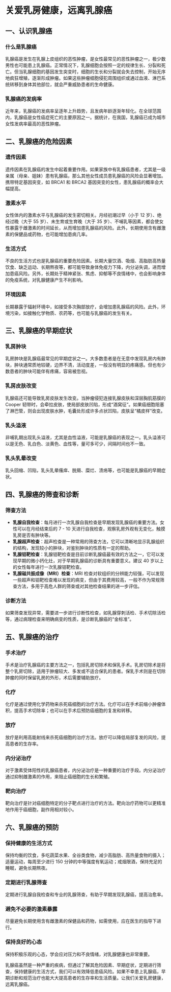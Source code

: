 # 关爱乳房健康，远离乳腺癌

## 一、认识乳腺癌
### 什么是乳腺癌
乳腺癌是发生在乳腺上皮组织的恶性肿瘤，是女性最常见的恶性肿瘤之一，极少数男性也可能患上乳腺癌。正常情况下，乳腺细胞会按照一定的规律生长、分裂和死亡。但当乳腺细胞的基因发生突变时，细胞的生长和分裂就会失去控制，开始无序地疯狂增殖，逐渐形成肿瘤。如果这些肿瘤细胞侵犯周围组织或通过血液、淋巴系统转移到身体其他部位，就会严重威胁患者的生命健康。

### 乳腺癌的发病率
近年来，乳腺癌的发病率呈逐年上升趋势，且发病年龄逐渐年轻化。在全球范围内，乳腺癌是女性癌症死亡的主要原因之一。据统计，在我国，乳腺癌已成为城市女性发病率最高的恶性肿瘤。

## 二、乳腺癌的危险因素
### 遗传因素
遗传因素在乳腺癌的发生中起着重要作用。如果家族中有乳腺癌患者，尤其是一级亲属（母亲、姐妹）患有乳腺癌，那么其他女性成员患乳腺癌的风险会显著增加。携带特定基因突变，如 BRCA1 和 BRCA2 基因突变的女性，患乳腺癌的概率会大幅提高。

### 激素水平
女性体内的激素水平与乳腺癌的发生密切相关。月经初潮过早（小于 12 岁）、绝经过晚（大于 55 岁）、未生育或生育晚（大于 35 岁）、不哺乳等因素，都会使女性暴露于雌激素的时间延长，从而增加患乳腺癌的风险。此外，长期使用含有雌激素的保健品或药物，也可能增加患病几率。

### 生活方式
不良的生活方式也是乳腺癌的重要危险因素。长期大量饮酒、吸烟、高脂肪高热量饮食、缺乏运动、长期熬夜等，都可能导致身体免疫力下降，内分泌失调，进而增加患癌风险。另外，长期处于精神紧张、焦虑、抑郁等不良情绪中，也会影响身体的免疫系统，对乳腺健康产生不利影响。

### 环境因素
长期暴露于辐射环境中，如接受多次胸部放疗，会增加患乳腺癌的风险。此外，环境污染，如接触化学物质、农药等，也可能与乳腺癌的发生有关。

## 三、乳腺癌的早期症状
### 乳房肿块
乳房肿块是乳腺癌最常见的早期症状之一。大多数患者是在无意中发现乳房内有肿块，肿块通常质地较硬，边界不清，活动度差，一般没有明显的疼痛感。但也有少数患者的肿块可能伴有疼痛，容易被忽视。

### 乳房皮肤改变
乳腺癌还可能导致乳房皮肤发生改变。当肿瘤侵犯连接乳腺皮肤和深层胸肌筋膜的 Cooper 韧带时，会牵拉皮肤，使局部皮肤凹陷，形成“酒窝征”。如果癌细胞阻塞了淋巴管，则会出现皮肤水肿，毛囊处形成许多点状凹陷，皮肤呈“橘皮样”改变。

### 乳头溢液
非哺乳期出现乳头溢液，尤其是血性溢液，可能是乳腺癌的表现之一。乳头溢液可以是无色、乳白色、淡黄色、血性等，量可多可少，间隔时间也不一致。

### 乳头乳晕改变
乳头回缩、凹陷，乳头乳晕瘙痒、脱屑、糜烂、溃疡等，也可能是乳腺癌的早期症状。

## 四、乳腺癌的筛查和诊断
### 筛查方法
- **乳腺自我检查**：每月进行一次乳腺自我检查是早期发现乳腺癌的重要方法。女性可以在月经结束后的 7 - 10 天进行自我检查，观察乳房外观有无变化，触摸乳房是否有肿块等。
- **乳腺超声检查**：超声检查是一种常用的筛查方法，它可以清晰地显示乳腺组织的结构，发现较小的肿块，对鉴别肿块的性质有一定的帮助。
- **乳腺钼靶检查**：乳腺钼靶检查是目前诊断乳腺癌最有效的方法之一，它可以发现早期的微小钙化灶，对于早期乳腺癌的诊断具有重要意义。建议 40 岁以上的女性每年进行一次乳腺钼靶检查。
- **乳腺磁共振成像（MRI）检查**：MRI 检查对软组织的分辨能力较强，可以发现一些超声和钼靶检查难以发现的病变，但由于其费用较高，一般不作为常规筛查方法，多用于高危人群的筛查或对其他检查结果的进一步评估。

### 诊断方法
如果筛查发现异常，需要进一步进行诊断性检查，如乳腺穿刺活检、手术切除活检等，通过病理检查来明确病变的性质，是诊断乳腺癌的“金标准”。

## 五、乳腺癌的治疗
### 手术治疗
手术是治疗乳腺癌的主要方法之一，包括乳房切除术和保乳手术。乳房切除术是将整个乳房切除，适用于肿瘤较大、多发或不适合保乳的患者。保乳手术则是在切除肿瘤的同时保留乳房的外形，术后需要辅助放疗。

### 化疗
化疗是通过使用化学药物来杀死癌细胞的治疗方法。化疗可以在手术前缩小肿瘤体积，提高手术切除率；也可以在手术后预防癌细胞的复发和转移。

### 放疗
放疗是利用高能射线来杀死癌细胞的治疗方法。放疗可以降低局部复发的风险，提高患者的生存率。

### 内分泌治疗
对于激素受体阳性的乳腺癌患者，内分泌治疗是一种重要的治疗手段。内分泌治疗通过抑制雌激素的作用，来阻止癌细胞的生长和繁殖。

### 靶向治疗
靶向治疗是针对癌细胞特定的分子靶点进行治疗的方法。靶向治疗药物可以更精准地作用于癌细胞，副作用相对较小。

## 六、乳腺癌的预防
### 保持健康的生活方式
保持均衡的饮食，多吃蔬菜水果、全谷类食物，减少高脂肪、高热量食物的摄入；适量运动，每周至少进行 150 分钟的中等强度有氧运动；戒烟限酒，保持充足的睡眠，避免长期熬夜。

### 定期进行乳腺筛查
定期进行乳腺自我检查和专业的乳腺筛查，有助于早期发现乳腺癌，提高治愈率。

### 避免不必要的激素暴露
尽量避免长期使用含有雌激素的保健品和药物，如需使用，应在医生的指导下进行。

### 保持良好的心态
保持积极乐观的心态，学会应对压力和不良情绪，对乳腺健康也非常重要。

乳腺癌虽然是一种严重的疾病，但通过了解其危险因素、早期症状，定期进行筛查，保持健康的生活方式，我们可以有效降低患癌风险。如果不幸患上乳腺癌，早期诊断和规范治疗也能大大提高患者的生存率和生活质量。让我们关爱乳房健康，远离乳腺癌。 